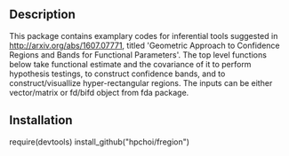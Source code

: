 ## Description

This package contains examplary codes for inferential tools suggested in http://arxiv.org/abs/1607.07771, titled 'Geometric Approach to Confidence Regions and Bands for Functional Parameters'. The top level functions below take functional estimate and the covariance of it to perform hypothesis testings, to construct confidence bands, and to construct/visuallize hyper-rectangular regions. The inputs can be either vector/matrix or fd/bifd object from fda package.


## Installation

require(devtools)
install_github("hpchoi/fregion")
